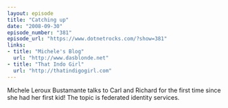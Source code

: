 ```yaml
---
layout: episode
title: "Catching up"
date: "2008-09-30"
episode_number: "381"
episode_url: "https://www.dotnetrocks.com/?show=381"
links:
- title: "Michele's Blog"
  url: "http://www.dasblonde.net"
- title: "That Indo Girl"
  url: "http://thatindigogirl.com"
---
```


Michele Leroux Bustamante talks to Carl and Richard for the first time since she had her first kid! The topic is federated identity services.
